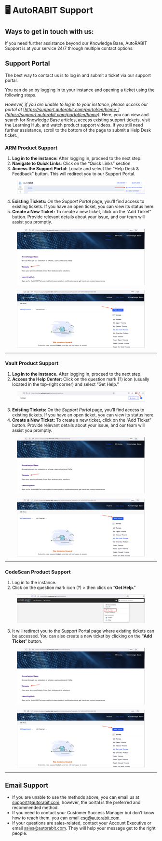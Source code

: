 # 🖥️ AutoRABIT Support

## **Ways to get in touch with us:**

If you need further assistance beyond our Knowledge Base, AutoRABIT Support is at your service 24/7 through multiple contact options:

## Support Portal

The best way to contact us is to log in and submit a ticket via our support portal.&#x20;

You can do so by logging in to your instance and opening a ticket using the following steps.&#x20;

_However, if you are unable to log in to your instance, please access our portal at_ [_https://support.autorabit.com/portal/en/home_](https://support.autorabit.com/portal/en/home)_. Here, you can view and search for Knowledge Base articles, access existing support tickets, visit the Learning Hub, and watch product support videos. If you still need further assistance, scroll to the bottom of the page to submit a Help Desk ticket._&#x20;

### ARM Product Support

1. **Log in to the instance:** After logging in, proceed to the next step.
2. **Navigate to Quick Links**: Click on the “Quick Links” section.
3. **Access the Support Portal:** Locate and select the “Help Desk & Feedback” button. This will redirect you to our Support Portal.

<figure><img src="../../.gitbook/assets/image (33).png" alt=""><figcaption></figcaption></figure>

4. **Existing Tickets:** On the _Support Portal_ page, you’ll find access to existing tickets. If you have an open ticket, you can view its status here.
5. **Create a New Ticket:** To create a new ticket, click on the “Add Ticket” button. Provide relevant details about your issue, and our team will assist you promptly.

<figure><img src="../../.gitbook/assets/image (34).png" alt=""><figcaption></figcaption></figure>

&#x20;

<figure><img src="../../.gitbook/assets/image (35).png" alt=""><figcaption></figcaption></figure>

***

### Vault Product Support

1. **Log in to the instance.** After logging in, proceed to the next step.
2. **Access the Help Center:** Click on the question mark (?) icon (usually located in the top-right corner) and select “Get Help.”

<figure><img src="../../.gitbook/assets/image (36).png" alt=""><figcaption></figcaption></figure>

3. **Existing Tickets:** On the _Support Portal_ page, you’ll find access to existing tickets. If you have an open ticket, you can view its status here.
4. **Create a New Ticket:** To create a new ticket, click on the “Add Ticket” button. Provide relevant details about your issue, and our team will assist you promptly.

<figure><img src="../../.gitbook/assets/image (37).png" alt=""><figcaption></figcaption></figure>

<figure><img src="../../.gitbook/assets/image (38).png" alt=""><figcaption></figcaption></figure>

***

### CodeScan Product Support

1. Log in to the instance.
2. Click on the question mark icon (?) > then click on “**Get Help**.”

<figure><img src="../../.gitbook/assets/image (39).png" alt=""><figcaption></figcaption></figure>

3. It will redirect you to the Support Portal page where existing tickets can be accessed. You can also create a new ticket by clicking on the “**Add Ticket**” button.

<figure><img src="../../.gitbook/assets/image (40).png" alt=""><figcaption></figcaption></figure>

<figure><img src="../../.gitbook/assets/image (41).png" alt=""><figcaption></figcaption></figure>

***

## Email Support

* If you are unable to use the methods above, you can email us at support@autorabit.com; however, the portal is the preferred and recommended method.
* If you need to contact your Customer Success Manager but don’t know how to reach them, you can email csg@autorabit.com.
* If your questions are sales-related, contact your Account Executive or email sales@autorabit.com. They will help your message get to the right people.&#x20;

